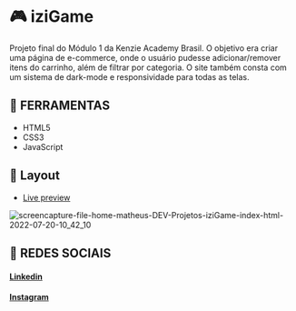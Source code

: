 # 🎮 iziGame
Projeto final do Módulo 1 da Kenzie Academy Brasil. O objetivo era criar uma página de e-commerce, onde o usuário pudesse adicionar/remover itens do carrinho, além de filtrar por categoria. O site também consta com um sistema de dark-mode e responsividade para todas as telas.

## 🔨 FERRAMENTAS
- HTML5
- CSS3
- JavaScript

## 🎨 Layout

- <a href="https://matheusfelipetp.github.io/iziGame/">Live preview</a>

![screencapture-file-home-matheus-DEV-Projetos-iziGame-index-html-2022-07-20-10_42_10](https://user-images.githubusercontent.com/102761014/179997581-554f6e57-1773-4e3f-8e54-efebba9460d2.png)


## 📱 REDES SOCIAIS
#### [Linkedin](https://www.linkedin.com/in/matheusfelipetp/)

#### [Instagram](https://www.instagram.com/matheusfelipetp/)
